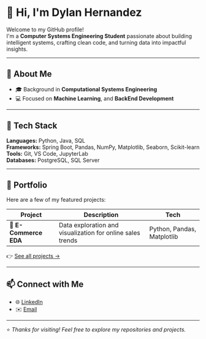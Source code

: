 # 👋 Hi, I'm Dylan Hernandez

Welcome to my GitHub profile!  
I'm a **Computer Systems Engineering Student** passionate about building intelligent systems, crafting clean code, and turning data into impactful insights.

---

## 🚀 About Me

- 🎓 Background in **Computational Systems Engineering**  
- 💻 Focused on **Machine Learning**, and **BackEnd Development**  

---

## 🧩 Tech Stack

**Languages:** Python, Java, SQL  
**Frameworks:** Spring Boot, Pandas, NumPy, Matplotlib, Seaborn, Scikit-learn  
**Tools:** Git, VS Code, JupyterLab  
**Databases:** PostgreSQL, SQL Server

---

## 💼 Portfolio

Here are a few of my featured projects:

| Project | Description | Tech |
|----------|--------------|------|
| 🎯 **E-Commerce EDA** | Data exploration and visualization for online sales trends | Python, Pandas, Matplotlib |

👉 [See all projects →](./PROJECTS.md)

---

## 📫 Connect with Me

- 🌐 [LinkedIn](https://www.linkedin.com/in/dylan-hern%C3%A1ndez-rojas-312785201/)  
- ✉️ [Email](mailto:dy_hr@outlook.com)

---

⭐ *Thanks for visiting! Feel free to explore my repositories and projects.*
